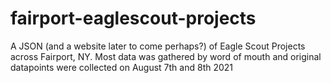 # fairport-eaglescout-projects
A JSON (and a website later to come perhaps?) of Eagle Scout Projects across Fairport, NY. Most data was gathered by word of mouth and original datapoints were collected on August 7th and 8th 2021
